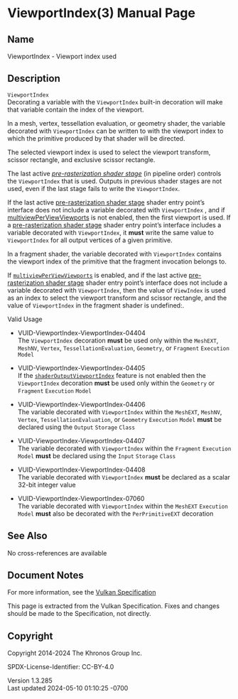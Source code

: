 # ViewportIndex(3) Manual Page

## Name

ViewportIndex - Viewport index used



## <a href="#_description" class="anchor"></a>Description

`ViewportIndex`  
Decorating a variable with the `ViewportIndex` built-in decoration will
make that variable contain the index of the viewport.

In a mesh, vertex, tessellation evaluation, or geometry shader, the
variable decorated with `ViewportIndex` can be written to with the
viewport index to which the primitive produced by that shader will be
directed.

The selected viewport index is used to select the viewport transform,
scissor rectangle, and exclusive scissor rectangle.

The last active *<a
href="https://registry.khronos.org/vulkan/specs/1.3-extensions/html/vkspec.html#pipelines-graphics-subsets-pre-rasterization"
target="_blank" rel="noopener">pre-rasterization shader stage</a>* (in
pipeline order) controls the `ViewportIndex` that is used. Outputs in
previous shader stages are not used, even if the last stage fails to
write the `ViewportIndex`.

If the last active <a
href="https://registry.khronos.org/vulkan/specs/1.3-extensions/html/vkspec.html#pipelines-graphics-subsets-pre-rasterization"
target="_blank" rel="noopener">pre-rasterization shader stage</a> shader
entry point’s interface does not include a variable decorated with
`ViewportIndex` , and if <a
href="https://registry.khronos.org/vulkan/specs/1.3-extensions/html/vkspec.html#features-multiview-per-view-viewports"
target="_blank" rel="noopener">multiviewPerViewViewports</a> is not
enabled, then the first viewport is used. If a <a
href="https://registry.khronos.org/vulkan/specs/1.3-extensions/html/vkspec.html#pipelines-graphics-subsets-pre-rasterization"
target="_blank" rel="noopener">pre-rasterization shader stage</a> shader
entry point’s interface includes a variable decorated with
`ViewportIndex`, it **must** write the same value to `ViewportIndex` for
all output vertices of a given primitive.

In a fragment shader, the variable decorated with `ViewportIndex`
contains the viewport index of the primitive that the fragment
invocation belongs to.

If <a
href="https://registry.khronos.org/vulkan/specs/1.3-extensions/html/vkspec.html#features-multiview-per-view-viewports"
target="_blank"
rel="noopener"><code>multiviewPerViewViewports</code></a> is enabled,
and if the last active <a
href="https://registry.khronos.org/vulkan/specs/1.3-extensions/html/vkspec.html#pipelines-graphics-subsets-pre-rasterization"
target="_blank" rel="noopener">pre-rasterization shader stage</a> shader
entry point’s interface does not include a variable decorated with
`ViewportIndex`, then the value of `ViewIndex` is used as an index to
select the viewport transform and scissor rectangle, and the value of
`ViewportIndex` in the fragment shader is undefined:.

Valid Usage

- <a href="#VUID-ViewportIndex-ViewportIndex-04404"
  id="VUID-ViewportIndex-ViewportIndex-04404"></a>
  VUID-ViewportIndex-ViewportIndex-04404  
  The `ViewportIndex` decoration **must** be used only within the
  `MeshEXT`, `MeshNV`, `Vertex`, `TessellationEvaluation`, `Geometry`,
  or `Fragment` `Execution` `Model`

- <a href="#VUID-ViewportIndex-ViewportIndex-04405"
  id="VUID-ViewportIndex-ViewportIndex-04405"></a>
  VUID-ViewportIndex-ViewportIndex-04405  
  If the <a
  href="https://registry.khronos.org/vulkan/specs/1.3-extensions/html/vkspec.html#features-shaderOutputViewportIndex"
  target="_blank"
  rel="noopener"><code>shaderOutputViewportIndex</code></a> feature is
  not enabled then the `ViewportIndex` decoration **must** be used only
  within the `Geometry` or `Fragment` `Execution` `Model`

- <a href="#VUID-ViewportIndex-ViewportIndex-04406"
  id="VUID-ViewportIndex-ViewportIndex-04406"></a>
  VUID-ViewportIndex-ViewportIndex-04406  
  The variable decorated with `ViewportIndex` within the `MeshEXT`,
  `MeshNV`, `Vertex`, `TessellationEvaluation`, or `Geometry`
  `Execution` `Model` **must** be declared using the `Output` `Storage`
  `Class`

- <a href="#VUID-ViewportIndex-ViewportIndex-04407"
  id="VUID-ViewportIndex-ViewportIndex-04407"></a>
  VUID-ViewportIndex-ViewportIndex-04407  
  The variable decorated with `ViewportIndex` within the `Fragment`
  `Execution` `Model` **must** be declared using the `Input` `Storage`
  `Class`

- <a href="#VUID-ViewportIndex-ViewportIndex-04408"
  id="VUID-ViewportIndex-ViewportIndex-04408"></a>
  VUID-ViewportIndex-ViewportIndex-04408  
  The variable decorated with `ViewportIndex` **must** be declared as a
  scalar 32-bit integer value

- <a href="#VUID-ViewportIndex-ViewportIndex-07060"
  id="VUID-ViewportIndex-ViewportIndex-07060"></a>
  VUID-ViewportIndex-ViewportIndex-07060  
  The variable decorated with `ViewportIndex` within the `MeshEXT`
  `Execution` `Model` **must** also be decorated with the
  `PerPrimitiveEXT` decoration

## <a href="#_see_also" class="anchor"></a>See Also

No cross-references are available

## <a href="#_document_notes" class="anchor"></a>Document Notes

For more information, see the <a
href="https://registry.khronos.org/vulkan/specs/1.3-extensions/html/vkspec.html#ViewportIndex"
target="_blank" rel="noopener">Vulkan Specification</a>

This page is extracted from the Vulkan Specification. Fixes and changes
should be made to the Specification, not directly.

## <a href="#_copyright" class="anchor"></a>Copyright

Copyright 2014-2024 The Khronos Group Inc.

SPDX-License-Identifier: CC-BY-4.0

Version 1.3.285  
Last updated 2024-05-10 01:10:25 -0700
